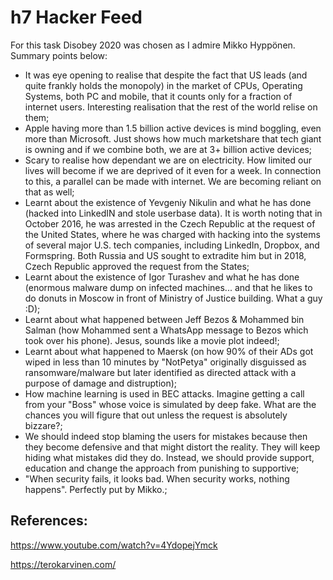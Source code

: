 # h7 Hacker Feed

For this task Disobey 2020 was chosen as I admire Mikko Hyppönen. Summary points below:

* It was eye opening to realise that despite the fact that US leads (and quite frankly holds the monopoly) in the market of CPUs, Operating Systems, both PC and mobile, that it counts only for a fraction of internet users. Interesting realisation that the rest of the world relise on them;
* Apple having more than 1.5 billion active devices is mind boggling, even more than Microsoft. Just shows how much marketshare that tech giant is owning and if we combine both, we are at 3+ billion active devices;
* Scary to realise how dependant we are on electricity. How limited our lives will become if we are deprived of it even for a week. In connection to this, a parallel can be made with internet. We are becoming reliant on that as well;
* Learnt about the existence of Yevgeniy Nikulin and what he has done (hacked into LinkedIN and stole userbase data). It is worth noting that in October 2016, he was arrested in the Czech Republic at the request of the United States, where he was charged with hacking into the systems of several major U.S. tech companies, including LinkedIn, Dropbox, and Formspring. Both Russia and US sought to extradite him but in 2018, Czech Republic approved the request from the States;
* Learnt about the existence of Igor Turashev and what he has done (enormous malware dump on infected machines... and that he likes to do donuts in Moscow in front of Ministry of Justice building. What a guy :D);
* Learnt about what happened between Jeff Bezos & Mohammed bin Salman (how Mohammed sent a WhatsApp message to Bezos which took over his phone). Jesus, sounds like a movie plot indeed!;
* Learnt about what happened to Maersk (on how 90% of their ADs got wiped in less than 10 minutes by "NotPetya" originally disguissed as ransomware/malware but later identified as directed attack with a purpose of damage and distruption);
* How machine learning is used in BEC attacks. Imagine getting a call from your "Boss" whose voice is simulated by deep fake. What are the chances you will figure that out unless the request is absolutely bizzare?;
* We should indeed stop blaming the users for mistakes because then they become defensive and that might distort the reality. They will keep hiding what mistakes did they do. Instead, we should provide support, education and change the approach from punishing to supportive;
* "When security fails, it looks bad. When security works, nothing happens". Perfectly put by Mikko.;

## References:

https://www.youtube.com/watch?v=4YdopejYmck

https://terokarvinen.com/
